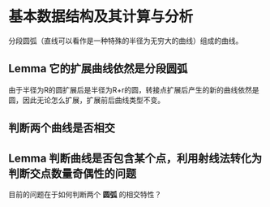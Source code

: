# 基本数据结构及其计算与分析
分段圆弧（直线可以看作是一种特殊的半径为无穷大的曲线）组成的曲线。
## Lemma 它的扩展曲线依然是分段圆弧
由于半径为R的圆扩展后是半径为R+r的圆，转接点扩展后产生的新的曲线依然是圆，因此无论怎么扩展，扩展前后曲线类型不变。
## 判断两个曲线是否相交
## Lemma 判断曲线是否包含某个点，利用射线法转化为判断交点数量奇偶性的问题
目前的问题在于如何判断两个 __圆弧__ 的相交特性？